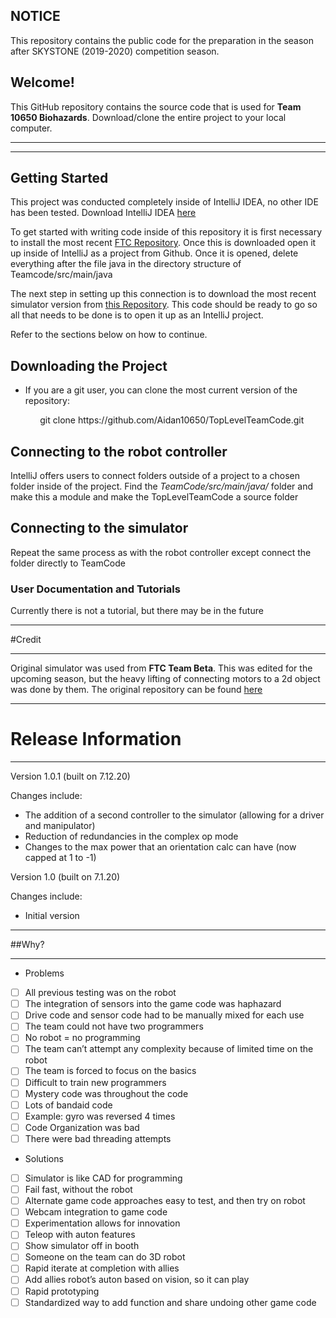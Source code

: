 ## NOTICE

This repository contains the public code for the preparation in the season after SKYSTONE (2019-2020) competition season.

## Welcome!
This GitHub repository contains the source code that is used for **Team 10650 Biohazards**. Download/clone the entire project to your local computer.
********
********
## Getting Started

This project was conducted completely inside of IntelliJ IDEA, no other IDE has been tested. Download IntelliJ IDEA [here](https://dud.link)

To get started with writing code inside of this repository it is first necessary to install the most recent [FTC Repository](https://github.com/FIRST-Tech-Challenge). Once this is downloaded open it up inside of IntelliJ as a project from Github. Once it is opened, delete everything after the file java in the directory structure of Teamcode/src/main/java

The next step in setting up this connection is to download the most recent simulator version from [this Repository](https://github.com/Aidan10650). This code should be ready to go so all that needs to be done is to open it up as an IntelliJ project.

Refer to the sections below on how to continue.

## Downloading the Project

* If you are a git user, you can clone the most current version of the repository:

<p>&nbsp;&nbsp;&nbsp;&nbsp;&nbsp;&nbsp;&nbsp;&nbsp;&nbsp;&nbsp;&nbsp;&nbsp;git clone https://github.com/Aidan10650/TopLevelTeamCode.git</p>

## Connecting to the robot controller

IntelliJ offers users to connect folders outside of a project to a chosen folder inside of the project. Find the _TeamCode/src/main/java/_ folder and make this a module and make the TopLevelTeamCode a source folder

## Connecting to the simulator

Repeat the same process as with the robot controller except connect the folder directly to TeamCode

### User Documentation and Tutorials

Currently there is not a tutorial, but there may be in the future

***
#Credit
***
Original simulator was used from **FTC Team Beta**. This was edited for the upcoming season, but the heavy lifting of connecting motors to a 2d object was done by them. The original repository can be found [here](https://dud.link)
**************************************************************************************
# Release Information
**************************************************************************************
Version 1.0.1 (built on 7.12.20)

Changes include:
 * The addition of a second controller to the simulator (allowing for a driver and manipulator)
 * Reduction of redundancies in the complex op mode
 * Changes to the max power that an orientation calc can have (now capped at 1 to -1)

Version 1.0 (built on 7.1.20)

Changes include:
 * Initial version

***
##Why?
***
* Problems
- [ ] All previous testing was on the robot
- [ ] The integration of sensors into the game code was haphazard
- [ ] Drive code and sensor code had to be manually mixed for each use
- [ ] The team could not have two programmers
- [ ] No robot = no programming
- [ ] The team can’t attempt any complexity because of limited time on the robot
- [ ] The team is forced to focus on the basics 
- [ ] Difficult to train new programmers
- [ ] Mystery code was throughout the code
- [ ] Lots of bandaid code 
- [ ] Example: gyro was reversed 4 times
- [ ] Code Organization was bad
- [ ] There were bad threading attempts 

* Solutions
- [ ] Simulator is like CAD for programming
- [ ] Fail fast, without the robot
- [ ] Alternate game code approaches easy to test, and then try on robot
- [ ] Webcam integration to game code
- [ ] Experimentation allows for innovation
- [ ] Teleop with auton features
- [ ] Show simulator off in booth
- [ ] Someone on the team can do 3D robot
- [ ] Rapid iterate at completion with allies 
- [ ] Add allies robot’s auton based on vision, so it can play 
- [ ] Rapid prototyping 
- [ ] Standardized way to add function and share undoing other game code
